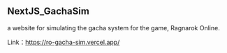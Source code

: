 ## NextJS_GachaSim

a website for simulating the gacha system for the game, Ragnarok Online.

Link：https://ro-gacha-sim.vercel.app/
